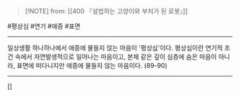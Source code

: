  > [!NOTE] from: [[400 『설법하는 고양이와 부처가 된 로봇』]]

#평상심 #연기 #애증 #표면 

--- 

일상생활 하나하나에서 애증에 물들지 않는 마음이 '평상심'이다. 평상심이란 연기적 조건 속에서 자연발생적으로 일어나는 마음이고, 본체 같은 깊이 심층에 숨은 마음이 아니라, 표면에 떠다니지만 애증에 물들지 않는 마음이다. (89-90)




--- 
[]